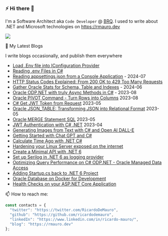 ### ⚡ Hi there 👋

I'm a Software Architect aka `Code Developer` @ [BRQ](https://brq.com). I used to write about .NET and Microsoft technologies on https://rmauro.dev

![](https://komarev.com/ghpvc/?username=ricardodemauro&color=green)

💬 My Latest Blogs

I write blogs occasionally, and publish them everywhere 

- [Load .Env file into IConfiguration Provider]([https://rmauro.dev/read-env-file-in-csharp/](https://rmauro.dev/load-dotenv-file-into-configuration-provider/))
- [Reading .env Files in C#](https://rmauro.dev/read-env-file-in-csharp/)
- [Reading appsettings.json from a Console Application](https://rmauro.dev/reading-appsettings-json-from-a-console-application/) - 2024-07
- [HTTP Status Codes Explained: From 200 OK to 429 Too Many Requests](https://rmauro.dev/http-status-codes-explained-from-200-ok-to-429-too-many-requests/)
- [Gather Oracle Stats for Schema, Table and Indexes](https://rmauro.dev/gather-oracle-stats-for-schema-tables-indexes/) - 2024-06
- [Oracle ODP.NET with truly Async Methods in C#](https://rmauro.dev/oracle-odp-net-with-truly-async-methods-in-csharp/) - 2023-08
- [Oracle PIVOT Command - Turn Rows into Columns](https://rmauro.dev/oracle-pivot-command-turn-rows-into-columns/) 2023-08
- [C# Get JWT Token from Request](https://rmauro.dev/csharp-get-jwt-token-request/) 2023-05
- [Oracle JSON_TABLE: Transforming JSON into Relational Format](https://rmauro.dev/oracle-json-table-transforming-json-into-relational-format/) 2023-05
- [Oracle MERGE Statement SQL](https://rmauro.dev/oracle-merge-to-update-sql/) 2023-05
- [JWT Authentication with C# .NET](https://rmauro.dev/jwt-authentication-with-csharp-dotnet/) 2023-04
- [Generating Images from Text with C# and Open AI DALL-E](https://rmauro.dev/generating-images-from-text-with-csharp-and-open-ai-dall-e/)
- [Getting Started with Chat GPT and C#](https://rmauro.dev/getting-started-with-chat-gpt-integration-with-csharp-console-application/)
- [Calculate Time Ago with .NET C#](https://rmauro.dev/calculate-time-ago-with-csharp/)
- [Hardening your Linux Server exposed on the internet](https://rmauro.dev/8-actions-for-hardening-your-linux-server-for-internet/)
- [Create a Minimal API with .NET 6](https://rmauro.dev/create-a-minimal-api-with-dotnet-6/)
- [Set up Serilog in .NET 6 as logging provider](https://rmauro.dev/setup-serilog-in-net6-as-logging-provider/)
- [Optimizing Query Performance on C# ODP.NET - Oracle Managed Data Access](https://rmauro.dev/optmizing-data-access-with-oracle-managed-ado-net/)
- [Adding Startup.cs back to .NET 6 Project](https://rmauro.dev/adding-startup-back-to-net-6-project/)
- [Oracle Database on Docker for Development](https://rmauro.dev/oracle-database-on-docker-for-development/)
- [Health Checks on your ASP.NET Core Application](https://rmauro.dev/adding-health-checks-to-net-core-application/)

📫 How to reach me: 

```javascript
const contacts = {
  "twitter": "https://twitter.com/RicardoDeMauro",
  "github": "https://github.com/ricardodemauro",
  "linkedIn": "https://www.linkedin.com/in/ricardo-mauro/",
  "blog": "https://rmauro.dev"
};
```

<!--
**anuraj/anuraj** is a ✨ _special_ ✨ repository because its `README.md` (this file) appears on your GitHub profile.

Here are some ideas to get you started:

- 🔭 I’m currently working on ...
- 🌱 I’m currently learning ...
- 👯 I’m looking to collaborate on ...
- 🤔 I’m looking for help with ...
- 💬 Ask me about ...
- 📫 How to reach me: ...
- 😄 Pronouns: ...
- ⚡ Fun fact: ...
-->
